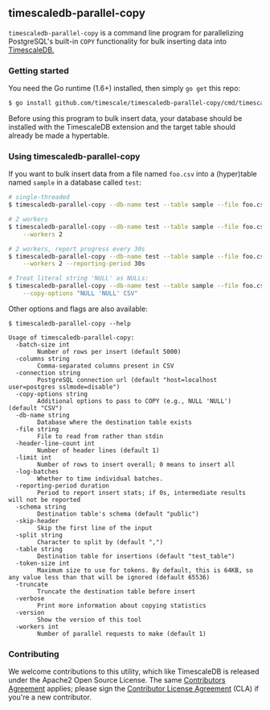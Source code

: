 ## timescaledb-parallel-copy

`timescaledb-parallel-copy` is a command line program for parallelizing
PostgreSQL's built-in `COPY` functionality for bulk inserting data
into [TimescaleDB.](//github.com/timescale/timescaledb/)

### Getting started
You need the Go runtime (1.6+) installed, then simply `go get` this repo:
```bash
$ go install github.com/timescale/timescaledb-parallel-copy/cmd/timescaledb-parallel-copy@latest
```

Before using this program to bulk insert data, your database should
be installed with the TimescaleDB extension and the target table
should already be made a hypertable.

### Using timescaledb-parallel-copy
If you want to bulk insert data from a file named `foo.csv` into a
(hyper)table named `sample` in a database called `test`:

```bash
# single-threaded
$ timescaledb-parallel-copy --db-name test --table sample --file foo.csv

# 2 workers
$ timescaledb-parallel-copy --db-name test --table sample --file foo.csv \
    --workers 2

# 2 workers, report progress every 30s
$ timescaledb-parallel-copy --db-name test --table sample --file foo.csv \
    --workers 2 --reporting-period 30s

# Treat literal string 'NULL' as NULLs:
$ timescaledb-parallel-copy --db-name test --table sample --file foo.csv \
    --copy-options "NULL 'NULL' CSV"
```

Other options and flags are also available:

```
$ timescaledb-parallel-copy --help

Usage of timescaledb-parallel-copy:
  -batch-size int
        Number of rows per insert (default 5000)
  -columns string
        Comma-separated columns present in CSV
  -connection string
        PostgreSQL connection url (default "host=localhost user=postgres sslmode=disable")
  -copy-options string
        Additional options to pass to COPY (e.g., NULL 'NULL') (default "CSV")
  -db-name string
        Database where the destination table exists
  -file string
        File to read from rather than stdin
  -header-line-count int
        Number of header lines (default 1)
  -limit int
        Number of rows to insert overall; 0 means to insert all
  -log-batches
        Whether to time individual batches.
  -reporting-period duration
        Period to report insert stats; if 0s, intermediate results will not be reported
  -schema string
        Destination table's schema (default "public")
  -skip-header
        Skip the first line of the input
  -split string
        Character to split by (default ",")
  -table string
        Destination table for insertions (default "test_table")
  -token-size int
        Maximum size to use for tokens. By default, this is 64KB, so any value less than that will be ignored (default 65536)
  -truncate
        Truncate the destination table before insert
  -verbose
        Print more information about copying statistics
  -version
        Show the version of this tool
  -workers int
        Number of parallel requests to make (default 1)
```

### Contributing
We welcome contributions to this utility, which like TimescaleDB is released under the Apache2 Open Source License.  The same [Contributors Agreement](//github.com/timescale/timescaledb/blob/master/CONTRIBUTING.md) applies; please sign the [Contributor License Agreement](https://cla-assistant.io/timescale/timescaledb-parallel-copy) (CLA) if you're a new contributor.
